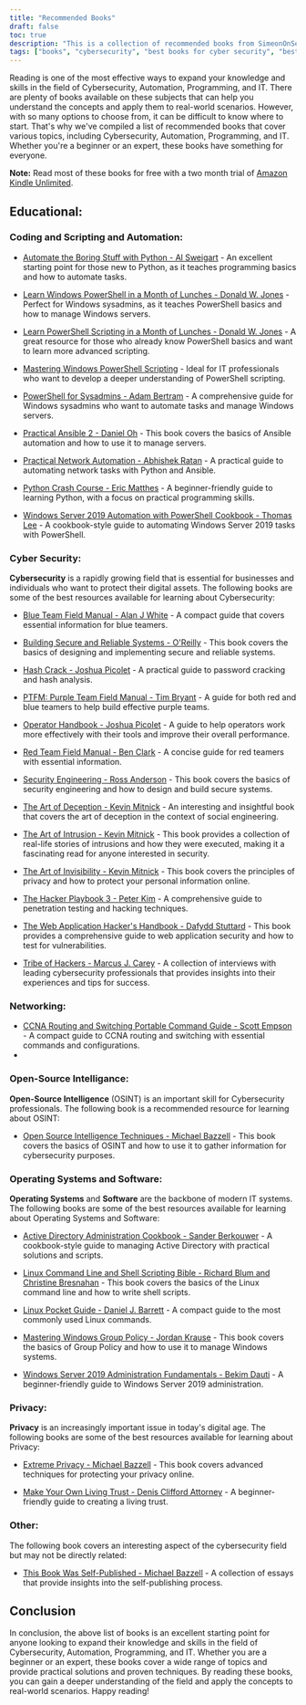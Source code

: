 ```yaml
---
title: "Recommended Books"
draft: false
toc: true
description: "This is a collection of recommended books from SimeonOnSecurity. The books cover various topics including coding and scripting automation, cybersecurity, networking, open-source intelligence, operating systems and software, privacy, and other related subjects. With a two-month trial of Amazon Kindle Unlimited, you can read most of these books for free. This collection offers a range of books for both beginners and experts, with titles such as Python Crash Course and The Art of Deception. Whether you're looking to improve your coding skills or build a better understanding of cybersecurity, this collection has something for everyone."
tags: ["books", "cybersecurity", "best books for cyber security", "best books for automation", "automation books", "cybersecurity book recommendations", "cybersecurity for dummies", "Coding and Scripting", "Automation", "Windows PowerShell", "Sysadmins", "Ansible", "Network Automation", "Python", "Windows Server 2019", "Blue Team", "Building Secure and Reliable Systems", "Hash Crack", "PTFM", "Purple Team Field Manual", "Operator Handbook", "Red Team Field Manual", "Security Engineering", "The Art of Deception", "The Art of Intrusion", "The Art of Invisibility", "The Hacker Playbook", "The Web Application Hacker's Handbook", "Tribe of Hackers", "Networking", "Open-Source Intelligence", "Operating Systems", "Software", "Privacy", "Extreme Privacy", "Make Your Own Living Trust", "Other", "This Book Was Self-Published"]
---
```


Reading is one of the most effective ways to expand your knowledge and skills in the field of Cybersecurity, Automation, Programming, and IT. There are plenty of books available on these subjects that can help you understand the concepts and apply them to real-world scenarios. However, with so many options to choose from, it can be difficult to know where to start. That's why we've compiled a list of recommended books that cover various topics, including Cybersecurity, Automation, Programming, and IT. Whether you're a beginner or an expert, these books have something for everyone.

**Note:** Read most of these books for free with a two month trial of [Amazon Kindle Unlimited](https://amzn.to/3rulzJW).

## Educational:
### Coding and Scripting and Automation:

- [Automate the Boring Stuff with Python - Al Sweigart](https://amzn.to/334bQRa) - An excellent starting point for those new to Python, as it teaches programming basics and how to automate tasks.

- [Learn Windows PowerShell in a Month of Lunches - Donald W. Jones](https://amzn.to/2NKtuFf) - Perfect for Windows sysadmins, as it teaches PowerShell basics and how to manage Windows servers.

- [Learn PowerShell Scripting in a Month of Lunches - Donald W. Jones](https://amzn.to/3vljZwq) - A great resource for those who already know PowerShell basics and want to learn more advanced scripting.

- [Mastering Windows PowerShell Scripting](https://amzn.to/3bQ6qwA) - Ideal for IT professionals who want to develop a deeper understanding of PowerShell scripting.

- [PowerShell for Sysadmins - Adam Bertram](https://amzn.to/301qpTp) - A comprehensive guide for Windows sysadmins who want to automate tasks and manage Windows servers.

- [Practical Ansible 2 - Daniel Oh](https://amzn.to/332hwfo) - This book covers the basics of Ansible automation and how to use it to manage servers.

- [Practical Network Automation - Abhishek Ratan](https://amzn.to/3hE5Tzd) - A practical guide to automating network tasks with Python and Ansible.

- [Python Crash Course - Eric Matthes](https://amzn.to/3pNHOLc) - A beginner-friendly guide to learning Python, with a focus on practical programming skills.

- [Windows Server 2019 Automation with PowerShell Cookbook - Thomas Lee](https://amzn.to/3q7B7T2) - A cookbook-style guide to automating Windows Server 2019 tasks with PowerShell.

### Cyber Security:

**Cybersecurity** is a rapidly growing field that is essential for businesses and individuals who want to protect their digital assets. The following books are some of the best resources available for learning about Cybersecurity:

- [Blue Team Field Manual - Alan J White](https://amzn.to/30Z5il4) - A compact guide that covers essential information for blue teamers.

- [Building Secure and Reliable Systems - O'Reilly](https://amzn.to/303zj2R) - This book covers the basics of designing and implementing secure and reliable systems.

- [Hash Crack - Joshua Picolet](https://amzn.to/3pRdEGG) - A practical guide to password cracking and hash analysis.

- [PTFM: Purple Team Field Manual - Tim Bryant](https://amzn.to/3uoLhkA) - A guide for both red and blue teamers to help build effective purple teams.

- [Operator Handbook - Joshua Picolet](https://amzn.to/3fkWD2V) - A guide to help operators work more effectively with their tools and improve their overall performance.

- [Red Team Field Manual - Ben Clark](https://amzn.to/2BBC3fp) - A concise guide for red teamers with essential information.

- [Security Engineering - Ross Anderson](https://amzn.to/2MBMsNt) - This book covers the basics of security engineering and how to design and build secure systems.

- [The Art of Deception - Kevin Mitnick](https://amzn.to/3kU5cTs) - An interesting and insightful book that covers the art of deception in the context of social engineering.

- [The Art of Intrusion - Kevin Mitnick](https://amzn.to/334cDl0) - This book provides a collection of real-life stories of intrusions and how they were executed, making it a fascinating read for anyone interested in security.

- [The Art of Invisibility - Kevin Mitnick](https://amzn.to/2IZv8QF) - This book covers the principles of privacy and how to protect your personal information online.

- [The Hacker Playbook 3 - Peter Kim](https://amzn.to/2D6F47L) - A comprehensive guide to penetration testing and hacking techniques.

- [The Web Application Hacker's Handbook - Dafydd Stuttard](https://amzn.to/3dWnVy1) - This book provides a comprehensive guide to web application security and how to test for vulnerabilities.

- [Tribe of Hackers - Marcus J. Carey](https://amzn.to/2UNr8VS) - A collection of interviews with leading cybersecurity professionals that provides insights into their experiences and tips for success.

### Networking:

- [CCNA Routing and Switching Portable Command Guide - Scott Empson](https://amzn.to/3hFK7eo) - A compact guide to CCNA routing and switching with essential commands and configurations.
- 
### Open-Source Intelligance:

**Open-Source Intelligence** (OSINT) is an important skill for Cybersecurity professionals. 
The following book is a recommended resource for learning about OSINT:

- [Open Source Intelligence Techniques - Michael Bazzell](https://amzn.to/39zbWlV) - This book covers the basics of OSINT and how to use it to gather information for cybersecurity purposes.

### Operating Systems and Software:

**Operating Systems** and **Software** are the backbone of modern IT systems. The following books are some of the best resources available for learning about Operating Systems and Software:

- [Active Directory Administration Cookbook - Sander Berkouwer](https://amzn.to/3ecLtyX) - A cookbook-style guide to managing Active Directory with practical solutions and scripts.

- [Linux Command Line and Shell Scripting Bible - Richard Blum and Christine Bresnahan](https://amzn.to/36TjdvP) - This book covers the basics of the Linux command line and how to write shell scripts.

- [Linux Pocket Guide - Daniel J. Barrett](https://amzn.to/2Hl7kWG) - A compact guide to the most commonly used Linux commands.

- [Mastering Windows Group Policy - Jordan Krause](https://amzn.to/3bOT5EY) - This book covers the basics of Group Policy and how to use it to manage Windows systems.

- [Windows Server 2019 Administration Fundamentals - Bekim Dauti](https://amzn.to/3q7NoXB) - A beginner-friendly guide to Windows Server 2019 administration.
### Privacy:

**Privacy** is an increasingly important issue in today's digital age. The following books are some of the best resources available for learning about Privacy:

- [Extreme Privacy - Michael Bazzell](https://amzn.to/3g4BrxG) - This book covers advanced techniques for protecting your privacy online.

- [Make Your Own Living Trust - Denis Clifford Attorney](https://amzn.to/3pLEVud) - A beginner-friendly guide to creating a living trust.

### Other:

The following book covers an interesting aspect of the cybersecurity field but may not be directly related:

- [This Book Was Self-Published - Michael Bazzell](https://amzn.to/35UMYgF) - A collection of essays that provide insights into the self-publishing process.

## Conclusion

In conclusion, the above list of books is an excellent starting point for anyone looking to expand their knowledge and skills in the field of Cybersecurity, Automation, Programming, and IT. Whether you are a beginner or an expert, these books cover a wide range of topics and provide practical solutions and proven techniques. By reading these books, you can gain a deeper understanding of the field and apply the concepts to real-world scenarios. Happy reading!
